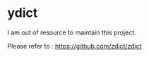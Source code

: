 # ydict

I am out of resource to maintain this project.

Please refer to : https://github.com/zdict/zdict
